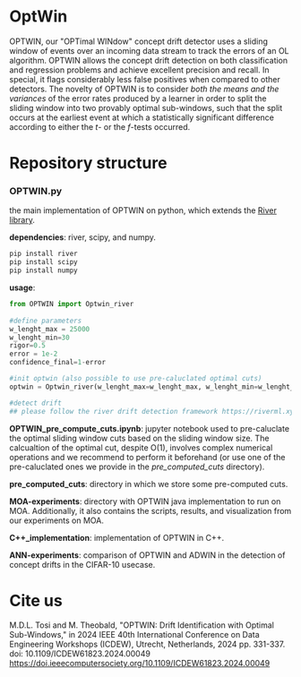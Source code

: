 # OptWin

OPTWIN, our "OPTimal WINdow" concept drift detector uses a sliding window of events over an incoming data stream to track the errors of an OL algorithm. OPTWIN allows the concept drift detection on both classification and regression problems and achieve excellent precision and recall. In special, it flags considerably less false positives when compared to other detectors. The novelty of OPTWIN is to consider *both the means and the variances* of the error rates produced by a learner in order to split the sliding window into two provably optimal sub-windows, such that the split occurs at the earliest event at which a statistically significant difference according to either the *t*- or the *f*-tests occurred.


# Repository structure

### OPTWIN.py

the main implementation of OPTWIN on python, which extends the [River library](https://riverml.xyz/0.9.0/examples/concept-drift-detection/). 
    
**dependencies**: river, scipy, and numpy.
```sh
pip install river
pip install scipy
pip install numpy
```

**usage**:

```py
from OPTWIN import Optwin_river
 
#define parameters
w_lenght_max = 25000
w_lenght_min=30
rigor=0.5
error = 1e-2
confidence_final=1-error

#init optwin (also possible to use pre-caluclated optimal cuts)
optwin = Optwin_river(w_lenght_max=w_lenght_max, w_lenght_min=w_lenght_min, rigor = rigor, confidence_final=confidence_final)

#detect drift
## please follow the river drift detection framework https://riverml.xyz/0.9.0/examples/concept-drift-detection/

```

**OPTWIN_pre_compute_cuts.ipynb**: jupyter notebook used to pre-caluclate the optimal sliding window cuts based on the sliding window size. The calcualtion of the optimal cut, despite O(1), involves complex numerical operations and we recommend to perform it beforehand (or use one of the pre-caluclated ones we provide in the *pre_computed_cuts* directory).

**pre_computed_cuts**: directory in which we store some pre-computed cuts. 

**MOA-experiments**: directory with OPTWIN java implementation to run on MOA. Additionally, it also contains the scripts, results, and visualization from our experiments on MOA. 

**C++_implementation**: implementation of OPTWIN in C++.

**ANN-experiments**: comparison of OPTWIN and ADWIN in the detection of concept drifts in the CIFAR-10 usecase.

# Cite us

M.D.L. Tosi and M. Theobald, "OPTWIN: Drift Identification with Optimal Sub-Windows," in 2024 IEEE 40th International Conference on Data Engineering Workshops (ICDEW), Utrecht, Netherlands, 2024 pp. 331-337. doi: 10.1109/ICDEW61823.2024.00049 https://doi.ieeecomputersociety.org/10.1109/ICDEW61823.2024.00049


